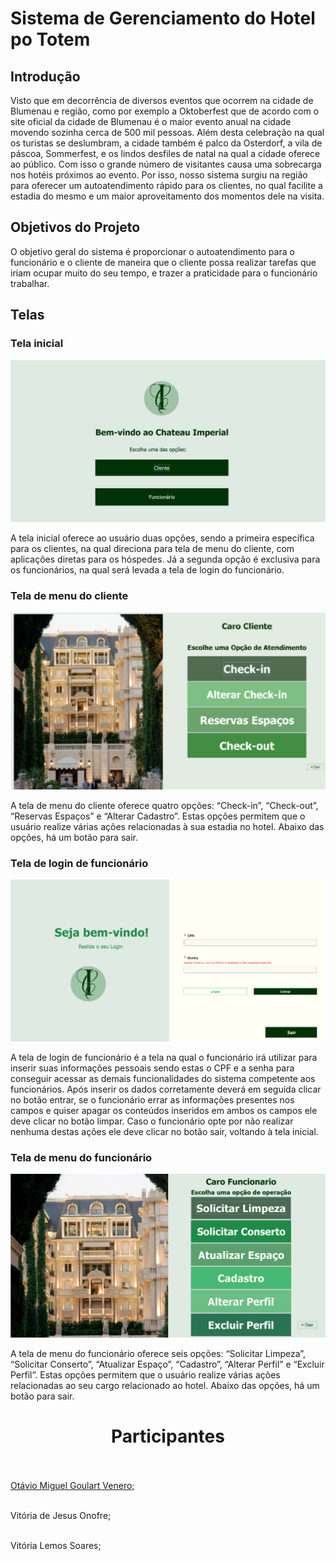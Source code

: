 # **Sistema de Gerenciamento do Hotel po Totem**
## **Introdução**

Visto que em decorrência de diversos eventos que ocorrem na cidade de Blumenau e região, como por exemplo a Oktoberfest que de acordo com o site oficial da cidade de Blumenau é o maior evento anual na cidade movendo sozinha cerca de 500 mil pessoas.
 Além desta celebração na qual os turistas se deslumbram, a cidade também é palco da Osterdorf, a vila de páscoa, Sommerfest, e os lindos desfiles de natal na qual a cidade oferece ao público.
 Com isso o grande número de visitantes causa uma sobrecarga nos hotéis próximos ao evento. Por isso, nosso sistema surgiu na região para oferecer um autoatendimento rápido para os clientes,  no qual facilite a estadia do mesmo e um maior aproveitamento dos momentos dele na visita.  

 ## **Objetivos do Projeto**
 
 O objetivo geral do sistema é proporcionar o autoatendimento para o funcionário e o cliente de maneira que o cliente possa realizar tarefas que iriam ocupar muito do seu tempo, e trazer a praticidade para o funcionário trabalhar.

 ## **Telas**

 ### Tela inicial<br>
![Tela ](https://github.com/vitorialmssrs/projeto-SGT/blob/master/Tela%20Inicial.png)<br>

A tela inicial oferece ao usuário duas opções, sendo a primeira específica para os clientes, na qual direciona para tela de menu do cliente, com aplicações diretas para os hóspedes. Já a segunda opção é exclusiva para os funcionários, na qual será levada a tela de login do funcionário.

### Tela de menu do cliente<br>
![Tela ](https://github.com/vitorialmssrs/projeto-SGT/blob/master/SGTProject/titulo%20clientes2.png)<br>

A tela de menu do cliente oferece quatro opções: “Check-in”, “Check-out”, “Reservas Espaços” e “Alterar Cadastro”. Estas opções permitem que o usuário realize várias ações relacionadas à sua estadia no hotel. Abaixo das opções, há um botão para sair.

### Tela de login de funcionário<br>
![Tela ](https://github.com/vitorialmssrs/projeto-SGT/blob/master/Tela%20Login%20Funcionario.png)<br>

A tela de login de funcionário é a tela na qual o funcionário irá utilizar para inserir suas informações pessoais sendo estas o CPF e a senha para conseguir acessar as demais funcionalidades do sistema competente aos funcionários. Após inserir os dados corretamente deverá em seguida clicar no botão entrar, se o funcionário errar as informações presentes nos campos e quiser apagar os conteúdos inseridos em ambos os campos ele deve clicar no botão limpar. Caso o funcionário  opte por não realizar nenhuma destas ações ele deve clicar no botão sair, voltando à tela inicial.

### Tela de menu do funcionário<br>
![Tela ](https://github.com/vitorialmssrs/projeto-SGT/blob/master/Tela%20Menu%20Funcionario.png)<br>

A tela de menu do funcionário oferece seis opções: “Solicitar Limpeza”, “Solicitar Conserto”, “Atualizar Espaço”, “Cadastro”, “Alterar Perfil” e “Excluir Perfil”. Estas opções permitem que o usuário realize várias ações relacionadas ao seu cargo relacionado ao hotel. Abaixo das opções, há um botão para sair.


<h1 align="center">
    <a>
        Participantes
    </a>
</h1>
<br><br>
<a align="Left" href="https://br.linkedin.com/in/otavio-venero">
    Otávio Miguel Goulart Venero;
</a>
<br><br>
<p align="Left">
    Vitória de Jesus Onofre;
</a>
<br><br>
<p align="Left">
    Vitória Lemos Soares;
</a>
<br><br>









